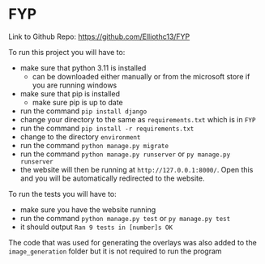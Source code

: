 # FYP
Link to Github Repo: https://github.com/Elliothc13/FYP

To run this project you will have to:
- make sure that python 3.11 is installed
  - can be downloaded either manually or from the microsoft store if you are running windows
- make sure that pip is installed 
  - make sure pip is up to date
- run the command `pip install django`
- change your directory to the same as `requirements.txt` which is in `FYP`
- run the command `pip install -r requirements.txt`
- change to the directory `environment`
- run the command `python manage.py migrate`
- run the command `python manage.py runserver` or `py manage.py runserver`
- the website will then be running at `http://127.0.0.1:8000/`. Open this and you will be automatically redirected to the website.

To run the tests you will have to:
- make sure you have the website running
- run the command `python manage.py test` or `py manage.py test`
- it should output `Ran 9 tests in [number]s OK`

The code that was used for generating the overlays was also added to the `image_generation` folder but it is not required to run the program
